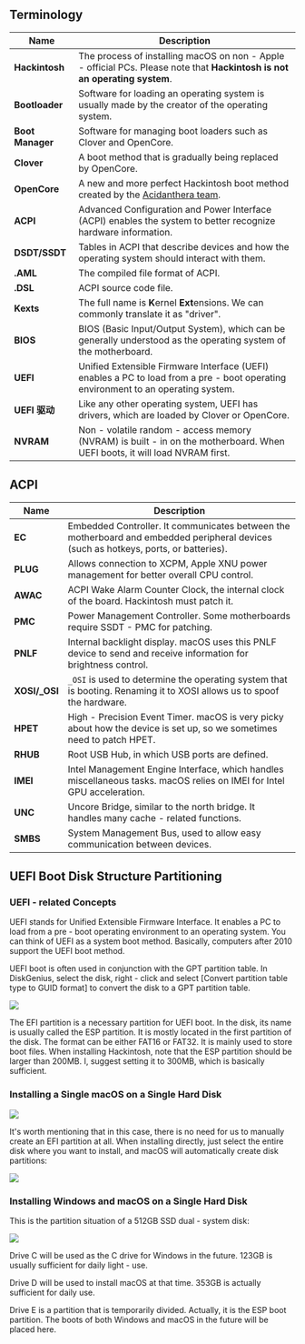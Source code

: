 ## Terminology

| Name             | Description                                                      |
| ---------------- | ------------------------------------------------------------ |
| **Hackintosh**   | The process of installing macOS on non - Apple - official PCs. Please note that **Hackintosh is not an operating system**. |
| **Bootloader**   | Software for loading an operating system is usually made by the creator of the operating system.                 |
| **Boot Manager** | Software for managing boot loaders such as Clover and OpenCore.             |
| **Clover**       | A boot method that is gradually being replaced by OpenCore.                       |
| **OpenCore**     | A new and more perfect Hackintosh boot method created by the [Acidanthera team](https://github.com/acidanthera). |
| **ACPI**         | Advanced Configuration and Power Interface (ACPI) enables the system to better recognize hardware information.            |
| **DSDT/SSDT**    | Tables in ACPI that describe devices and how the operating system should interact with them.          |
| **.AML**         | The compiled file format of ACPI.                                        |
| **.DSL**         | ACPI source code file.                                            |
| **Kexts**        | The full name is **K**ernel **Ext**ensions. We can commonly translate it as "driver". |
| **BIOS**         | BIOS (Basic Input/Output System), which can be generally understood as the operating system of the motherboard.            |
| **UEFI**         | Unified Extensible Firmware Interface (UEFI) enables a PC to load from a pre - boot operating environment to an operating system. |
| **UEFI 驱动**    | Like any other operating system, UEFI has drivers, which are loaded by Clover or OpenCore. |
| **NVRAM**        | Non - volatile random - access memory (NVRAM) is built - in on the motherboard. When UEFI boots, it will load NVRAM first. |

## ACPI

| Name          | Description                                                  |
| ------------- | ------------------------------------------------------------ |
| **EC**        | Embedded Controller. It communicates between the motherboard and embedded peripheral devices (such as hotkeys, ports, or batteries). |
| **PLUG**      | Allows connection to XCPM, Apple XNU power management for better overall CPU control. |
| **AWAC**      | ACPI Wake Alarm Counter Clock, the internal clock of the board. Hackintosh must patch it. |
| **PMC**       | Power Management Controller. Some motherboards require SSDT - PMC for patching. |
| **PNLF**      | Internal backlight display. macOS uses this PNLF device to send and receive information for brightness control. |
| **XOSI/_OSI** | `_OSI` is used to determine the operating system that is booting. Renaming it to XOSI allows us to spoof the hardware. |
| **HPET**      | High - Precision Event Timer. macOS is very picky about how the device is set up, so we sometimes need to patch HPET. |
| **RHUB**      | Root USB Hub, in which USB ports are defined.                 |
| **IMEI**      | Intel Management Engine Interface, which handles miscellaneous tasks. macOS relies on IMEI for Intel GPU acceleration. |
| **UNC**       | Uncore Bridge, similar to the north bridge. It handles many cache - related functions. |
| **SMBS**      | System Management Bus, used to allow easy communication between devices. |
## UEFI Boot Disk Structure Partitioning

### UEFI - related Concepts

UEFI stands for Unified Extensible Firmware Interface. It enables a PC to load from a pre - boot operating environment to an operating system. You can think of UEFI as a system boot method. Basically, computers after 2010 support the UEFI boot method.

UEFI boot is often used in conjunction with the GPT partition table. In DiskGenius, select the disk, right - click and select [Convert partition table type to GUID format] to convert the disk to a GPT partition table.

![](https://seanchang.github.io/picx-images-hosting/20241109/xuanyuan.me-16317486851257.webp) 

The EFI partition is a necessary partition for UEFI boot. In the disk, its name is usually called the ESP partition. It is mostly located in the first partition of the disk. The format can be either FAT16 or FAT32. It is mainly used to store boot files. When installing Hackintosh, note that the ESP partition should be larger than 200MB. I, suggest setting it to 300MB, which is basically sufficient.

### Installing a Single macOS on a Single Hard Disk

![](https://seanchang.github.io/picx-images-hosting/20241109/xuanyuan.me-1631749573321.webp) 

It's worth mentioning that in this case, there is no need for us to manually create an EFI partition at all. When installing directly, just select the entire disk where you want to install, and macOS will automatically create disk partitions:

![](https://seanchang.github.io/picx-images-hosting/20241109/xuanyuan.me-1631749592979.webp)

### Installing Windows and macOS on a Single Hard Disk

This is the partition situation of a 512GB SSD dual - system disk:

![](https://seanchang.github.io/picx-images-hosting/20241109/xuanyuan.me-16322081893942.webp)

Drive C will be used as the C drive for Windows in the future. 123GB is usually sufficient for daily light - use.

Drive D will be used to install macOS at that time. 353GB is actually sufficient for daily use.

Drive E is a partition that is temporarily divided. Actually, it is the ESP boot partition. The boots of both Windows and macOS in the future will be placed here.